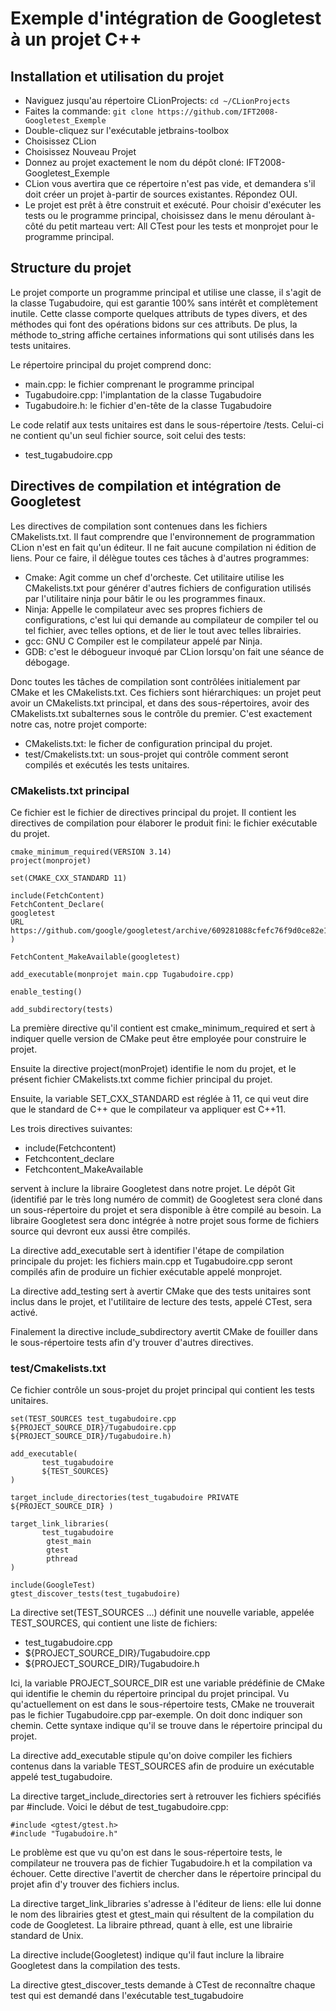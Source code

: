 # Exemple d'intégration de Googletest à un projet C++

## Installation et utilisation du projet

- Naviguez jusqu'au répertoire CLionProjects: ```cd ~/CLionProjects```
- Faites la commande: ```git clone https://github.com/IFT2008-Googletest_Exemple```
- Double-cliquez sur l'exécutable jetbrains-toolbox
- Choisissez CLion
- Choisissez Nouveau Projet
- Donnez au projet exactement le nom du dépôt cloné: IFT2008-Googletest_Exemple
- CLion vous avertira que ce répertoire n'est pas vide, et demandera s'il doit créer un projet 
à-partir de sources existantes.  Répondez OUI.
- Le projet est prêt à être construit et exécuté.  Pour choisir d'exécuter les tests ou le programme 
principal, choisissez dans le menu déroulant à-côté du petit marteau vert: All CTest pour les tests
et monprojet pour le programme principal.

## Structure du projet

Le projet comporte un programme principal et utilise une classe, il s'agit de la classe Tugabudoire, qui est garantie 
100% sans intérêt et complètement inutile.  Cette classe comporte quelques attributs de types divers, et des méthodes 
qui font des opérations bidons sur ces attributs.  De plus, la méthode to_string affiche certaines informations qui sont
utilisés dans les tests unitaires.

Le répertoire principal du projet comprend donc:

- main.cpp: le fichier comprenant le programme principal
- Tugabudoire.cpp: l'implantation de la classe Tugabudoire
- Tugabudoire.h: le fichier d'en-tête de la classe Tugabudoire

Le code relatif aux tests unitaires est dans le sous-répertoire /tests.  Celui-ci ne contient qu'un seul fichier source, 
soit celui des tests:

- test_tugabudoire.cpp

## Directives de compilation et intégration de Googletest

Les directives de compilation sont contenues dans les fichiers CMakelists.txt.  Il faut comprendre que l'environnement de 
programmation CLion n'est en fait qu'un éditeur.  Il ne fait aucune compilation ni édition de liens.  Pour ce faire, il 
délègue toutes ces tâches à d'autres programmes:

- Cmake: Agit comme un chef d'orcheste.  Cet utilitaire utilise les CMakelists.txt pour générer d'autres fichiers de configuration
utilisés par l'utilitaire ninja pour bâtir le ou les programmes finaux.
- Ninja: Appelle le compilateur avec ses propres fichiers de configurations, c'est lui qui demande au compilateur de compiler
tel ou tel fichier, avec telles options, et de lier le tout avec telles librairies.
- gcc: GNU C Compiler est le compilateur appelé par Ninja.
- GDB: c'est le débogueur invoqué par CLion lorsqu'on fait une séance de débogage.

Donc toutes les tâches de compilation sont contrôlées initialement par CMake et les CMakelists.txt.  Ces fichiers sont hiérarchiques:
un projet peut avoir un CMakelists.txt principal, et dans des sous-répertoires, avoir des CMakelists.txt subalternes sous 
le contrôle du premier.  C'est exactement notre cas, notre projet comporte:
- CMakelists.txt: le ficher de configuration principal du projet.
- test/Cmakelists.txt: un sous-projet qui contrôle comment seront compilés et exécutés les tests unitaires.

### CMakelists.txt principal

Ce fichier est le fichier de directives principal du projet.  Il contient les directives de compilation pour élaborer le
produit fini: le fichier exécutable du projet.
```
cmake_minimum_required(VERSION 3.14)
project(monprojet)

set(CMAKE_CXX_STANDARD 11)

include(FetchContent)
FetchContent_Declare(
googletest
URL https://github.com/google/googletest/archive/609281088cfefc76f9d0ce82e1ff6c30cc3591e5.zip
)

FetchContent_MakeAvailable(googletest)

add_executable(monprojet main.cpp Tugabudoire.cpp)

enable_testing()

add_subdirectory(tests)
```

La première directive qu'il contient est cmake_minimum_required et sert à indiquer quelle version de CMake peut être employée
pour construire le projet.

Ensuite la directive project(monProjet) identifie le nom du projet, et le présent fichier CMakelists.txt comme fichier
principal du projet.  

Ensuite, la variable SET_CXX_STANDARD est réglée à 11, ce qui veut dire que le standard de C++ que le compilateur va
appliquer est C++11.

Les trois directives suivantes:

- include(Fetchcontent)
- Fetchcontent_declare
- Fetchcontent_MakeAvailable

servent à inclure la libraire Googletest dans notre projet.  Le dépôt Git (identifié par le très long numéro de commit) de Googletest
sera cloné dans un sous-répertoire du projet et sera disponible à être compilé au besoin.  La libraire Googletest sera donc
intégrée à notre projet sous forme de fichiers source qui devront eux aussi être compilés.

La directive add_executable sert à identifier l'étape de compilation principale du projet: les fichiers main.cpp et Tugabudoire.cpp
seront compilés afin de produire un fichier exécutable appelé monprojet.

La directive add_testing sert à avertir CMake que des tests unitaires sont inclus dans le projet, et l'utilitaire de lecture
des tests, appelé CTest, sera activé.

Finalement la directive include_subdirectory avertit CMake de fouiller dans le sous-répertoire tests afin d'y trouver d'autres
directives.

### test/Cmakelists.txt

Ce fichier contrôle un sous-projet du projet principal qui contient les tests unitaires.

```
set(TEST_SOURCES test_tugabudoire.cpp ${PROJECT_SOURCE_DIR}/Tugabudoire.cpp ${PROJECT_SOURCE_DIR}/Tugabudoire.h)

add_executable(
       test_tugabudoire
       ${TEST_SOURCES}
)

target_include_directories(test_tugabudoire PRIVATE ${PROJECT_SOURCE_DIR} )

target_link_libraries(
       test_tugabudoire
        gtest_main
        gtest
        pthread
)

include(GoogleTest)
gtest_discover_tests(test_tugabudoire)
```
La directive set(TEST_SOURCES ...) définit une nouvelle variable, appelée TEST_SOURCES, qui contient une liste de fichiers:

- test_tugabudoire.cpp
- ${PROJECT_SOURCE_DIR}/Tugabudoire.cpp
- ${PROJECT_SOURCE_DIR}/Tugabudoire.h

Ici, la variable PROJECT_SOURCE_DIR est une variable prédéfinie de CMake qui identifie le chemin du répertoire principal du 
projet principal.  Vu qu'actuellement on est dans le sous-répertoire tests, CMake ne trouverait pas le fichier Tugabudoire.cpp
par-exemple.  On doit donc indiquer son chemin.  Cette syntaxe indique qu'il se trouve dans le répertoire principal du projet.

La directive add_executable stipule qu'on doive compiler les fichiers contenus dans la variable TEST_SOURCES afin de produire
un exécutable appelé test_tugabudoire.

La directive target_include_directories sert à retrouver les fichiers spécifiés par #include.  Voici le début de test_tugabudoire.cpp:

```
#include <gtest/gtest.h>
#include "Tugabudoire.h"
```

Le problème est que vu qu'on est dans le sous-répertoire tests, le compilateur ne trouvera pas de fichier Tugabudoire.h et 
la compilation va échouer.  Cette directive l'avertit de chercher dans le répertoire principal du projet afin d'y trouver des 
fichiers inclus.

La directive target_link_libraries s'adresse à l'éditeur de liens: elle lui donne le nom des librairies gtest et gtest_main qui
résultent de la compilation du code de Googletest.  La libraire pthread, quant à elle, est une librairie standard de Unix.

La directive include(Googletest) indique qu'il faut inclure la libraire Googletest dans la compilation des tests.

La directive gtest_discover_tests demande à CTest de reconnaître chaque test qui est demandé dans l'exécutable test_tugabudoire


